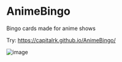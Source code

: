 # AnimeBingo
Bingo cards made for anime shows

Try: https://capitalrk.github.io/AnimeBingo/

![image](https://github.com/user-attachments/assets/5ef8e713-b410-4513-9a7c-544c8777f1bc)

